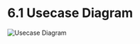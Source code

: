 # 6.1 Usecase Diagram

![Usecase Diagram](D:/work/Important/%E7%B3%BB%E7%BB%9F%E8%AE%BE%E8%AE%A1%E4%B8%8E%E5%88%86%E6%9E%90/Project/DashBoard/images/Use_Case_Diagram.png)

## 